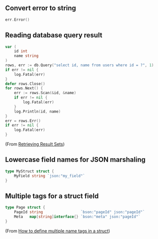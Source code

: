 ## Convert error to string

```go
err.Error()
```

## Reading database query result

```go
var (
	id int
	name string
)
rows, err := db.Query("select id, name from users where id = ?", 1)
if err != nil {
	log.Fatal(err)
}
defer rows.Close()
for rows.Next() {
	err := rows.Scan(&id, &name)
	if err != nil {
		log.Fatal(err)
	}
	log.Println(id, name)
}
err = rows.Err()
if err != nil {
	log.Fatal(err)
}
```

(From [Retrieving Result Sets](http://go-database-sql.org/retrieving.html))

## Lowercase field names for JSON marshaling

```go
type MyStruct struct {
    MyField string `json:"my_field"`
}
```

## Multiple tags for a struct field

```go
type Page struct {
    PageId string                 `bson:"pageId" json:"pageId"`
    Meta   map[string]interface{} `bson:"meta" json:"pageId"`
}
```

(From [How to define multiple name tags in a struct](https://stackoverflow.com/a/18635910))
